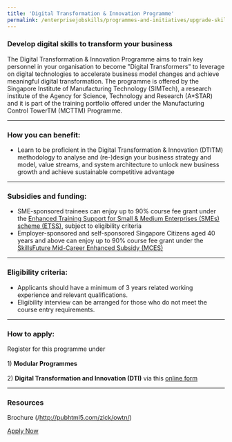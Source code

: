 ```yaml
---
title: 'Digital Transformation & Innovation Programme'
permalink: /enterprisejobskills/programmes-and-initiatives/upgrade-skills/digital-transformation-innovation-programme/
---
```


### Develop digital skills to transform your business

The Digital Transformation & Innovation Programme aims to train key personnel in your organisation to become "Digital Transformers" to leverage on digital technologies to accelerate business model changes and achieve meaningful digital transformation. The programme is offered by the Singapore Institute of Manufacturing Technology (SIMTech), a research institute of the Agency for Science, Technology and Research (A*STAR) and it is part of the training portfolio offered under the Manufacturing Control TowerTM (MCTTM) Programme.

---

### How you can benefit:

<ul><li> Learn to be proficient in the Digital Transformation & Innovation (DTITM) methodology to analyse and (re-)design your business strategy and model, value streams, and system architecture to unlock new business growth and achieve sustainable competitive advantage</li></ul>

---

### Subsidies and funding:

<ul><li> SME-sponsored trainees can enjoy up to 90% course fee grant under the <a href="https://www.tpgateway.gov.sg/training-grants/training-grants-from-government-agencies/enhanced-training-support-for-smes" target="_blank" rel="noopener">Enhanced Training Support for Small & Medium Enterprises (SMEs) scheme (ETSS)</a>, subject to eligibility criteria </li><li>Employer-sponsored and self-sponsored Singapore Citizens aged 40 years and above can enjoy up to 90% course fee grant under the <a href="https://www.tpgateway.gov.sg/training-grants/training-grants-from-government-agencies/skillsfuture-mid-career-enhanced-subsidy" target="_blank" rel="noopener">SkillsFuture Mid-Career Enhanced Subsidy (MCES)</a></li></ul>

---

### Eligibility criteria:

<ul><li> Applicants should have a minimum of 3 years related working experience and relevant qualifications.</li><li>Eligibility interview can be arranged for those who do not meet the course entry requirements.</li></ul>

---

### How to apply:

Register for this programme under<br><br>1) **Modular Programmes**<br><br>2) **Digital Transformation and Innovation (DTI)** via this <a href="https://www.a-star.edu.sg/simtech/kto/advanced-manufacturing/dti" target="_blank" rel="noopener">online form</a>

---

### Resources

Brochure (/http://pubhtml5.com/zlck/owtn/)

<a class="btn" href="https://www.a-star.edu.sg/simtech/kto/advanced-manufacturing/dti" target="_blank" rel="noopener">Apply Now</a>
